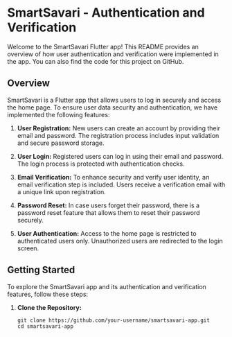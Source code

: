 # SmartSavari - Authentication and Verification

Welcome to the SmartSavari Flutter app! This README provides an overview of how user authentication and verification were implemented in the app. You can also find the code for this project on GitHub.

## Overview

SmartSavari is a Flutter app that allows users to log in securely and access the home page. To ensure user data security and authentication, we have implemented the following features:

1. **User Registration:** New users can create an account by providing their email and password. The registration process includes input validation and secure password storage.

2. **User Login:** Registered users can log in using their email and password. The login process is protected with authentication checks.

3. **Email Verification:** To enhance security and verify user identity, an email verification step is included. Users receive a verification email with a unique link upon registration.

4. **Password Reset:** In case users forget their password, there is a password reset feature that allows them to reset their password securely.

5. **User Authentication:** Access to the home page is restricted to authenticated users only. Unauthorized users are redirected to the login screen.

## Getting Started

To explore the SmartSavari app and its authentication and verification features, follow these steps:

1. **Clone the Repository:**

   ```shell
   git clone https://github.com/your-username/smartsavari-app.git
   cd smartsavari-app

